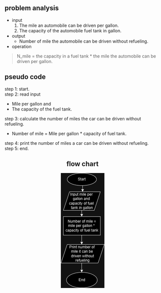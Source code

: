 ## problem analysis  
  * input  
    1. The mile an automobile can be driven per gallon.
    2. The capacity of the automobile fuel tank in gallon.  
  * output  
    - Number of mile the automobile can be driven without refueling.  
  * operation 
  > N_mile = the capacity in a fuel tank * the mile the automobile can be driven per gallon. 
  

## pseudo code

step 1: start.  
step 2: read input
- Mile per gallon and 
- The capacity of the fuel tank.  

step 3: calculate the number of miles the car can be driven without refueling.  
  + Number of mile = Mile per gallon * capacity of fuel tank.
  
step 4: print the number of miles a car can be driven without refueling.  
step 5: end.  
<div align="center">  

## flow chart  

![flow chart](./mile%20per%20gallon%20assignment.drawio.png)